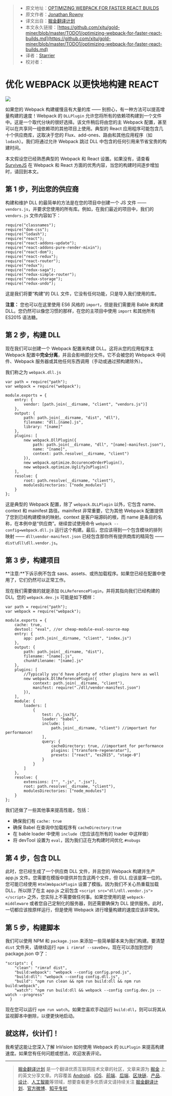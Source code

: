 > * 原文地址：[OPTIMIZING WEBPACK FOR FASTER REACT BUILDS](http://engineering.invisionapp.com/post/optimizing-webpack/)
> * 原文作者：[Jonathan Rowny](http://invisionapp.com/)
> * 译文出自：[掘金翻译计划](https://github.com/xitu/gold-miner)
> * 本文永久链接：[https://github.com/xitu/gold-miner/blob/master/TODO1/optimizing-webpack-for-faster-react-builds.md](https://github.com/xitu/gold-miner/blob/master/TODO1/optimizing-webpack-for-faster-react-builds.md)
> * 译者：[Starrier](https://github.com/Starriers)
> * 校对者：

# 优化 WEBPACK 以更快地构建 REACT

![](https://imgs.xkcd.com/comics/compiling.png)

如果您的 Webpack 构建缓慢且有大量的库 —— 别担心，有一种方法可以提高增量构建的速度！Webpack 的 `DLLPlugin` 允许您将所有的依赖项构建到一个文件中。这是一个取代分块的很好选择。该文件稍后将由您的主 Webpack 配置，甚至可以在共享同一组依赖项的其他项目上使用。典型的 React 应用程序可能包含几十个供应商库，这取决于您的 Flux、add-ones、路由和其他应用程序（如 `lodash`）。我们将通过允许 Webpack 跳过 DLL 中包含的任何引用来节省宝贵的构建时间。

本文假设您已经熟悉典型的 Webpack 和 React 设置。如果没有，请查看 [SurviveJS](http://survivejs.com/webpack_react/webpack/) 在 Webpack 和 React 方面的优秀内容，当您的构建时间逐步增加时，请回到本文。

## 第 1 步，列出您的供应商

构建和维护 DLL 的最简单的方法是在您的项目中创建一个 JS 文件 —— `vendors.js`，并要求您使用的所有库。例如，在我们最近的项目中，我们的 `vendors.js` 文件内容如下：

```
require("classnames");
require("dom-css");
require("lodash");
require("react");
require("react-addons-update");
require("react-addons-pure-render-mixin");
require("react-dom");
require("react-redux");
require("react-router");
require("redux");
require("redux-saga");
require("redux-simple-router");
require("redux-storage");
require("redux-undo");
```

这是我们将要“构建”的 DLL 文件，它没有任何功能，只是导入我们使用的库。

**注意：** 您也可以在这里使用 ES6 风格的 `import`，但是我们需要用 Bable 来构建 DLL。您仍然可以像您习惯的那样，在您的主项目中使用 `import` 和其他所有 ES2015 语法糖。

## 第 2 步，构建 DLL

现在我们可以创建一个 Webpack 配置来构建 DLL。这将从您的应用程序主 Webpack 配置中**完全分离**，并且会影响部分文件。它不会被您的 Webpack 中间件、Webpack 服务器或其他任何东西调用（手动或通过预构建除外）。

我们称之为 `webpack.dll.js`

```
var path = require("path");
var webpack = require("webpack");

module.exports = {
    entry: {
        vendor: [path.join(__dirname, "client", "vendors.js")]
    },
    output: {
        path: path.join(__dirname, "dist", "dll"),
        filename: "dll.[name].js",
        library: "[name]"
    },
    plugins: [
        new webpack.DllPlugin({
            path: path.join(__dirname, "dll", "[name]-manifest.json"),
            name: "[name]",
            context: path.resolve(__dirname, "client")
        }),
        new webpack.optimize.OccurenceOrderPlugin(),
        new webpack.optimize.UglifyJsPlugin()
    ],
    resolve: {
        root: path.resolve(__dirname, "client"),
        modulesDirectories: ["node_modules"]
    }
};
```

这是典型的 Webpack 配置，除了 `webpack.DLLPlugin` 以外，它包含 name、context 和 mainifest 路径。mainifest 非常重要，它为其他 Webpack 配置提供了您到已经构建模块的映射。context 是客户端源码的根，而 name 是条目的名称，在本例中是“供应商”。继续尝试使用命令 `webpack --config=webpack.dll.js` 运行这个构建。最后，您应该得到一个包含模块的排列映射 —— `dll\vendor-manifest.json` 已经包含那你所有提供商库的精简包 ——   `dist\dll\dll.vendor.js`。

## 第 3 步，构建项目

**注意:**下诉示例不包含 sass、assets、或热加载程序。如果您已经在配置中使用了，它们仍然可以正常工作。

现在我们需要做的就是添加 `DLLReferencePlugin`，并将其指向我们已经构建的 DLl。您的 `webpack.dev.js` 可能是如下模样：

```
var path = require("path");
var webpack = require("webpack");

module.exports = {
    cache: true,
    devtool: "eval", //or cheap-module-eval-source-map
    entry: {
        app: path.join(__dirname, "client", "index.js")
    },
    output: {
        path: path.join(__dirname, "dist"),
        filename: "[name].js",
        chunkFilename: "[name].js"
    },
    plugins: [
        //Typically you'd have plenty of other plugins here as well
        new webpack.DllReferencePlugin({
            context: path.join(__dirname, "client"),
            manifest: require("./dll/vendor-manifest.json")
        }),
    ],
    module: {
        loaders: [
            {
                test: /\.jsx?$/,
                loader: "babel",
                include: [
                    path.join(__dirname, "client") //important for performance!
                ],
                query: {
                    cacheDirectory: true, //important for performance
                    plugins: ["transform-regenerator"],
                    presets: ["react", "es2015", "stage-0"]
                }
            }
        ]
    },
    resolve: {
        extensions: ["", ".js", ".jsx"],
        root: path.resolve(__dirname, "client"),
        modulesDirectories: ["node_modules"]
    }
};
```

我们还做了一些其他事来提高性能，包括：

*   确保我们有 `cache: true`
*   确保 Babel 在查询中加载程序有 `cacheDirectory:true`
*   在 bable loader 中使用 `include`（您应该在所有的 loader 中这样做）
*   将 devTool 设置为 `eval`，因为我们正在为构建时间优化 `#nobugs`

## 第 4 步，包含 DLL

此时，您已经生成了一个供应商 DLL 文件，并且您的 Webpack 构建并生产 app.js 文件。您需要在模版中提供并包含这两个文件，但 DLL 应该是第一位的。您可能已经使用 `HtmlWebpackPlugin` 设置了模版。因为我们不关心热重载加载 DLL，所以除了在主 app.js 之前包含 `<script src="dll/dll.vendor.js"></script>` 之外，您实际上不需要做任何事。如果您使用的是 `webpack-middleware` 或者您自己定制化的服务器，则还需要确保为 DLL 提供服务。此时，一切都应该按原样运行，但是使用 Webpack 进行增量构建的速度应该非常快。

## 第 5 步，构建脚本

我们可以使用 NPM 和 `package.json` 来添加一些简单脚本来为我们构建。要清楚 `dist` 文件夹，请继续运行 `npm i rimraf --saveDev`。现在可以添加到您的 package.json 中了：

```
"scripts": {
    "clean": "rimraf dist",
    "build:webpack": "webpack --config config.prod.js",
    "build:dll": "webpack --config config.dll.js",
    "build": "npm run clean && npm run build:dll && npm run build:webpack",
    "watch": "npm run build:dll && webpack --config config.dev.js --watch --progress"
  }
```

现在您可以运行 `npm run watch`。如果您喜欢手动运行 `build:dll`，则可以将其从监视脚本中删除，以便更快地启动。

## 就这样，伙计们！

我希望这能让您深入了解 InVision 如何使用 Webpack 的 `DLLPlugin` 来提高构建速度。如果您有任何问题或想法，欢迎发表评论。


---

> [掘金翻译计划](https://github.com/xitu/gold-miner) 是一个翻译优质互联网技术文章的社区，文章来源为 [掘金](https://juejin.im) 上的英文分享文章。内容覆盖 [Android](https://github.com/xitu/gold-miner#android)、[iOS](https://github.com/xitu/gold-miner#ios)、[前端](https://github.com/xitu/gold-miner#前端)、[后端](https://github.com/xitu/gold-miner#后端)、[区块链](https://github.com/xitu/gold-miner#区块链)、[产品](https://github.com/xitu/gold-miner#产品)、[设计](https://github.com/xitu/gold-miner#设计)、[人工智能](https://github.com/xitu/gold-miner#人工智能)等领域，想要查看更多优质译文请持续关注 [掘金翻译计划](https://github.com/xitu/gold-miner)、[官方微博](http://weibo.com/juejinfanyi)、[知乎专栏](https://zhuanlan.zhihu.com/juejinfanyi)
